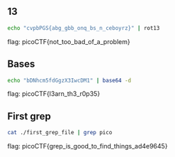 ## 13

```bash
echo "cvpbPGS{abg_gbb_onq_bs_n_ceboyrz}" | rot13
```

flag: picoCTF{not_too_bad_of_a_problem}

## Bases

```bash
echo "bDNhcm5fdGgzX3IwcDM1" | base64 -d
```

flag: picoCTF{l3arn_th3_r0p35}

## First grep

```bash
cat ./first_grep_file | grep pico
```

flag: picoCTF{grep_is_good_to_find_things_ad4e9645}
